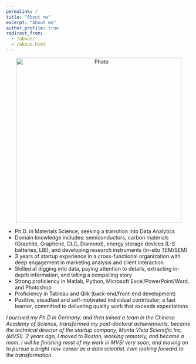 ```yaml
---
permalink: /
title: "About me"
excerpt: "About me"
author_profile: true
redirect_from: 
  - /about/
  - /about.html
---
```


<p align="center">
  <img src="https://xi-n-yi.github.io/mysite/files/xi-n-yi_img.JPG?raw=true" alt="Photo" style="width: 450px;"/> 
</p>
<p style="text-align:justify">
<ul>
<li> Ph.D. in Materials Science, seeking a transition into Data Analytics </li>

<li> Domain knowledge includes: semiconductors, carbon materials (Graphite, Graphene, DLC, Diamond), energy storage devices (L-S batteries, LIB), and developing research instruments (in-situ TEM/SEM) <Br></li>
<li> 3 years of startup experience in a cross-functional organization with deep engagement in marketing analysis and client interaction <Br></li>
<li> Skilled at digging into data, paying attention to details, extracting in-depth information, and telling a compelling story <Br></li>
<li> Strong proficiency in Matlab, Python, Microsoft Excel/PowerPoint/Word, and Photoshop<Br></li>
<li> Proficiency in Tableau and Qlik (back-end/front-end development)<Br></li>
<li> Positive, steadfast and self-motivated individual contributor; a fast learner, committed to delivering quality work that exceeds expectations<Br></li>

</ul>
<i>I pursued my Ph.D in Germany, and then joined a team in the Chinese Academy of Science, transformed my post-doctoral achievements, became the technical director of the startup company, Monta Vista Scientific Inc.(MVSI). 2 years ago, I moved to Boston, working remotely, and became a mom. I will be finishing most of my work in MVSI very soon, and moving on to pursue a bright new career as a data scientist. I am looking forward to the transformation.</i>

</p>


